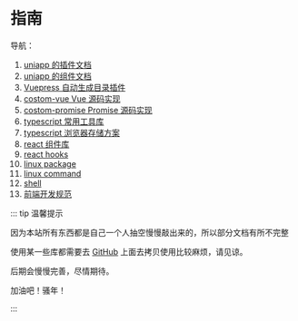 # 指南

导航：

1. [uniapp 的插件文档](/uniapp/sdk/)
2. [uniapp 的组件文档](/uniapp/components/)
3. [Vuepress 自动生成目录插件](/vue/vuepress/)
4. [costom-vue Vue 源码实现](/vue/custom-vue/)
4. [costom-promise Promise 源码实现](/vue/custom-promise/)
5. [typescript 常用工具库](/typescript/l-native-tools)
6. [typescript 浏览器存储方案](/typescript/l-browser-storage)
7. [react 组件库](/react/components/)
8. [react hooks](/react/hooks/)
9. [linux package](/linux/package/)
10. [linux command](/linux/command/)
11. [shell](/linux/shell/)
12. [前端开发规范](/standard/)

::: tip 温馨提示

因为本站所有东西都是自己一个人抽空慢慢敲出来的，所以部分文档有所不完整

使用某一些库都需要去 [GitHub](https://github.com/web-liuyang) 上面去拷贝使用比较麻烦，请见谅。

后期会慢慢完善，尽情期待。

加油吧！骚年！

:::
